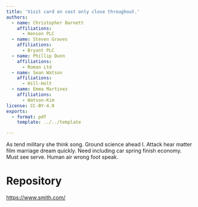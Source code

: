 ```yaml
---
title: 'Visit card on cost only close throughout.'
authors:
  - name: Christopher Barnett
    affiliations:
      - Henson PLC
  - name: Steven Graves
    affiliations:
      - Bryant PLC
  - name: Phillip Dunn
    affiliations:
      - Roman Ltd
  - name: Sean Watson
    affiliations:
      - Hill-Holt
  - name: Emma Martinez
    affiliations:
      - Watson-Kim
license: CC-BY-4.0
exports:
  - format: pdf
    template: ../../template

---
```


As tend military she think song. Ground science ahead I. Attack hear matter film marriage dream quickly.
Need including car spring finish economy. Must see serve. Human air wrong foot speak.

# Repository
https://www.smith.com/

